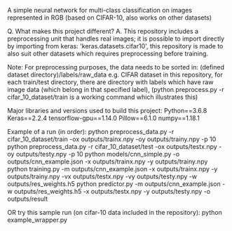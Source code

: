 A simple neural network for multi-class classification on images represented in RGB
(based on CIFAR-10, also works on other datasets)


Q. What makes this project different?
A. This repository includes a preprocessing unit that handles real images; 
    it is possible to import directly by importing from keras: 'keras.datasets.cifar10',
    this repository is made to also suit other datasets which requires preprocessing before training.

Note:
For preprocessing purposes, the data needs to be sorted in:
(defined dataset directory)/labels/raw_data
e.g. CIFAR dataset in this repository, for each train/test directory, 
there are directory with labels which have raw image data (which belong in that specified label),
(python preprocess.py -r cifar_10_dataset/train is a working command which illustrates this)


Major libraries and versions used to build this project:
Python==3.6.8
Keras==2.2.4
tensorflow-gpu==1.14.0
Pillow==6.1.0
numpy==1.18.1


Example of a run (in order):
python preprocess_data.py -r cifar_10_dataset/train -ox outputs/trainx.npy -oy outputs/trainy.npy -p 10
python preprocess_data.py -r cifar_10_dataset/test -ox outputs/testx.npy -oy outputs/testy.npy -p 10
python models/cnn_simple.py -o outputs/cnn_example.json -x outputs/trainx.npy -y outputs/trainy.npy
python training.py -m outputs/cnn_example.json -x outputs/trainx.npy -y outputs/trainy.npy -vx outputs/testx.npy -vy outputs/testy.npy -w outputs/res_weights.h5
python predictor.py -m outputs/cnn_example.json -w outputs/res_weights.h5 -x outputs/testx.npy -y outputs/testy.npy -o outputs/result

OR try this sample run (on cifar-10 data included in the repository):
python example_wrapper.py